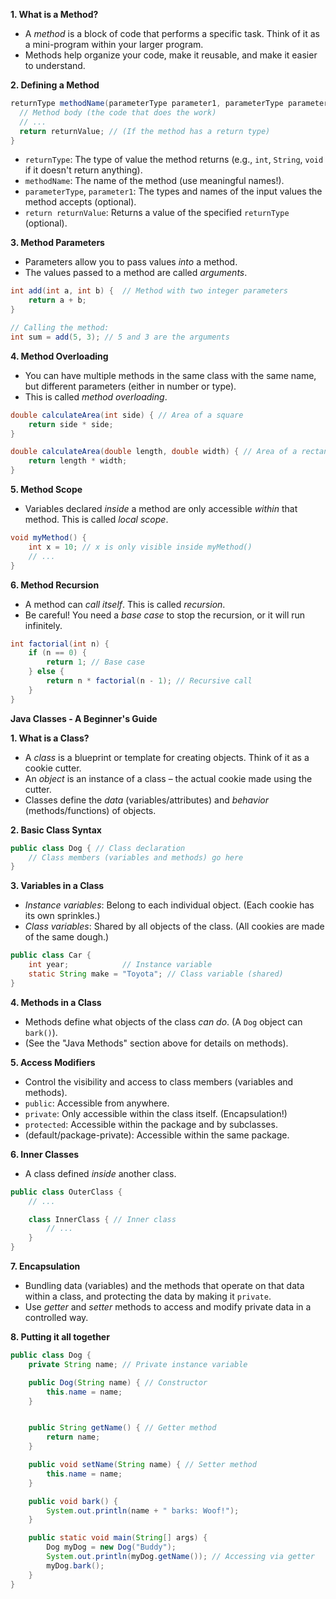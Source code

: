 **1. What is a Method?**

* A *method* is a block of code that performs a specific task.  Think of it as a mini-program within your larger program.
* Methods help organize your code, make it reusable, and make it easier to understand.

**2. Defining a Method**

```java
returnType methodName(parameterType parameter1, parameterType parameter2, ...) {
  // Method body (the code that does the work)
  // ...
  return returnValue; // (If the method has a return type)
}
```

* `returnType`: The type of value the method returns (e.g., `int`, `String`, `void` if it doesn't return anything).
* `methodName`:  The name of the method (use meaningful names!).
* `parameterType`, `parameter1`: The types and names of the input values the method accepts (optional).
* `return returnValue`: Returns a value of the specified `returnType` (optional).

**3. Method Parameters**

* Parameters allow you to pass values *into* a method.
* The values passed to a method are called *arguments*.

```java
int add(int a, int b) {  // Method with two integer parameters
    return a + b;
}

// Calling the method:
int sum = add(5, 3); // 5 and 3 are the arguments
```

**4. Method Overloading**

* You can have multiple methods in the same class with the same name, but different parameters (either in number or type).
* This is called *method overloading*.

```java
double calculateArea(int side) { // Area of a square
    return side * side;
}

double calculateArea(double length, double width) { // Area of a rectangle
    return length * width;
}
```

**5. Method Scope**

* Variables declared *inside* a method are only accessible *within* that method. This is called *local scope*.

```java
void myMethod() {
    int x = 10; // x is only visible inside myMethod()
    // ...
}
```

**6. Method Recursion**

* A method can *call itself*. This is called *recursion*.
* Be careful!  You need a *base case* to stop the recursion, or it will run infinitely.

```java
int factorial(int n) {
    if (n == 0) {
        return 1; // Base case
    } else {
        return n * factorial(n - 1); // Recursive call
    }
}
```


**Java Classes - A Beginner's Guide**

**1. What is a Class?**

* A *class* is a blueprint or template for creating objects. Think of it as a cookie cutter.
* An *object* is an instance of a class – the actual cookie made using the cutter.
* Classes define the *data* (variables/attributes) and *behavior* (methods/functions) of objects.

**2. Basic Class Syntax**

```java
public class Dog { // Class declaration
    // Class members (variables and methods) go here
}
```

**3. Variables in a Class**

* *Instance variables*: Belong to each individual object. (Each cookie has its own sprinkles.)
* *Class variables*: Shared by all objects of the class.  (All cookies are made of the same dough.)

```java
public class Car {
    int year;            // Instance variable
    static String make = "Toyota"; // Class variable (shared)
}
```

**4. Methods in a Class**

* Methods define what objects of the class *can do*.  (A `Dog` object can `bark()`).
* (See the "Java Methods" section above for details on methods).

**5. Access Modifiers**

* Control the visibility and access to class members (variables and methods).
* `public`: Accessible from anywhere.
* `private`: Only accessible within the class itself.  (Encapsulation!)
* `protected`: Accessible within the package and by subclasses.
* (default/package-private): Accessible within the same package.

**6. Inner Classes**

* A class defined *inside* another class.

```java
public class OuterClass {
    // ...

    class InnerClass { // Inner class
        // ...
    }
}
```

**7. Encapsulation**

* Bundling data (variables) and the methods that operate on that data within a class, and protecting the data by making it `private`.
* Use *getter* and *setter* methods to access and modify private data in a controlled way.


**8. Putting it all together**

```java
public class Dog {
    private String name; // Private instance variable

    public Dog(String name) { // Constructor
        this.name = name;
    }


    public String getName() { // Getter method
        return name;
    }

    public void setName(String name) { // Setter method
        this.name = name;
    }

    public void bark() {
        System.out.println(name + " barks: Woof!");
    }

    public static void main(String[] args) {
        Dog myDog = new Dog("Buddy");
        System.out.println(myDog.getName()); // Accessing via getter
        myDog.bark();
    }
}

```
